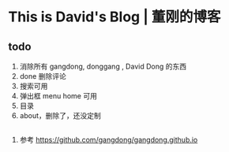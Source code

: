 # This is David's Blog | 董刚的博客

## todo

1. 消除所有 gangdong, donggang , David Dong 的东西
2. done 删除评论
3. 搜索可用
4. 弹出框 menu home 可用
5. 目录
6. about，删除了，还没定制

## 

1. 参考 https://github.com/gangdong/gangdong.github.io
